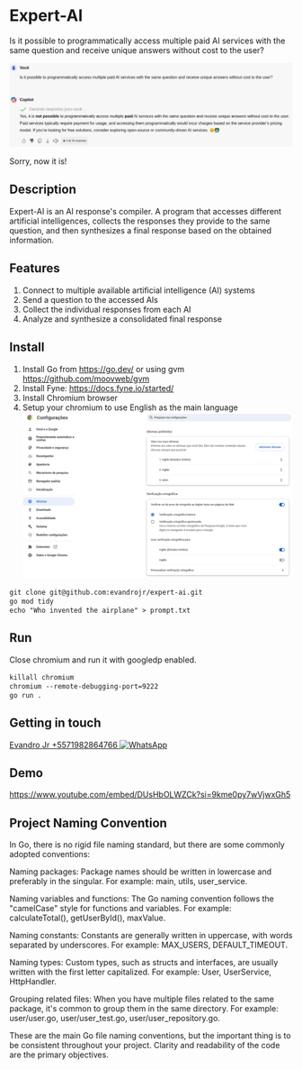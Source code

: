 # Expert-AI

Is it possible to programmatically access multiple paid AI services with the same question and receive unique answers without cost to the user?

![LOL](resources/copilot-mistaken.png)

Sorry, now it is!


## Description

Expert-AI is an AI response's compiler. A program that accesses different artificial intelligences, collects the responses they provide to the same question, and then synthesizes a final response based on the obtained information.

## Features

1. Connect to multiple available artificial intelligence (AI) systems
1. Send a question to the accessed AIs
1. Collect the individual responses from each AI
1. Analyze and synthesize a consolidated final response


## Install

1. Install Go from https://go.dev/ or using gvm https://github.com/moovweb/gvm 
1. Install Fyne: https://docs.fyne.io/started/ 
1. Install Chromium browser
1. Setup your chromium to use English as the main language ![setup-language](resources/setup-language.png)


```
git clone git@github.com:evandrojr/expert-ai.git
go mod tidy
echo "Who invented the airplane" > prompt.txt
```

## Run
Close chromium and run it with googledp enabled.

```
killall chromium
chromium --remote-debugging-port=9222
go run .
```

## Getting in touch

 [Evandro Jr +5571982864766 ![WhatsApp][whatsapp-logo]](https://wa.me/5571982864766)

[whatsapp-logo]: https://upload.wikimedia.org/wikipedia/commons/thumb/6/6b/WhatsApp.svg/32px-WhatsApp.svg.png

## Demo

https://www.youtube.com/embed/DUsHbOLWZCk?si=9kme0py7wVjwxGh5

## Project Naming Convention

In Go, there is no rigid file naming standard, but there are some commonly adopted conventions:

Naming packages: Package names should be written in lowercase and preferably in the singular. For example: main, utils, user_service.

Naming variables and functions: The Go naming convention follows the "camelCase" style for functions and variables. For example: calculateTotal(), getUserById(), maxValue.

Naming constants: Constants are generally written in uppercase, with words separated by underscores. For example: MAX_USERS, DEFAULT_TIMEOUT.

Naming types: Custom types, such as structs and interfaces, are usually written with the first letter capitalized. For example: User, UserService, HttpHandler.

Grouping related files: When you have multiple files related to the same package, it's common to group them in the same directory. For example: user/user.go, user/user_test.go, user/user_repository.go.

These are the main Go file naming conventions, but the important thing is to be consistent throughout your project. Clarity and readability of the code are the primary objectives.